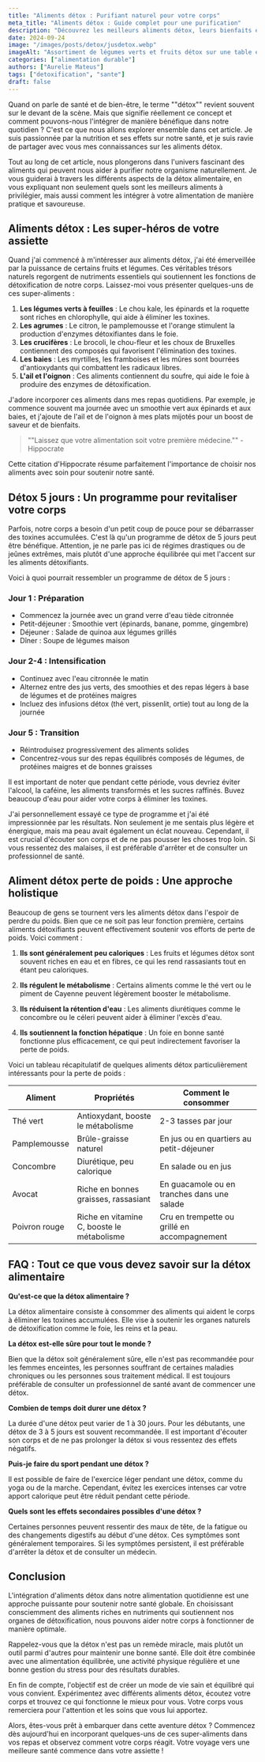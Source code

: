 ```yaml
---
title: "Aliments détox : Purifiant naturel pour votre corps"
meta_title: "Aliments détox : Guide complet pour une purification"
description: "Découvrez les meilleurs aliments détox, leurs bienfaits et comment les intégrer à votre alimentation pour une purification naturelle et efficace."
date: 2024-09-24
image: "/images/posts/detox/jusdetox.webp"
imageAlt: "Assortiment de légumes verts et fruits détox sur une table en bois"
categories: ["alimentation durable"]
authors: ["Aurelie Mateus"]
tags: ["detoxification", "sante"]
draft: false
---
```


Quand on parle de santé et de bien-être, le terme ""détox"" revient souvent sur le devant de la scène. Mais que signifie réellement ce concept et comment pouvons-nous l'intégrer de manière bénéfique dans notre quotidien ? C'est ce que nous allons explorer ensemble dans cet article. Je suis passionnée par la nutrition et ses effets sur notre santé, et je suis ravie de partager avec vous mes connaissances sur les aliments détox.

Tout au long de cet article, nous plongerons dans l'univers fascinant des aliments qui peuvent nous aider à purifier notre organisme naturellement. Je vous guiderai à travers les différents aspects de la détox alimentaire, en vous expliquant non seulement quels sont les meilleurs aliments à privilégier, mais aussi comment les intégrer à votre alimentation de manière pratique et savoureuse.

## Aliments détox : Les super-héros de votre assiette

Quand j'ai commencé à m'intéresser aux aliments détox, j'ai été émerveillée par la puissance de certains fruits et légumes. Ces véritables trésors naturels regorgent de nutriments essentiels qui soutiennent les fonctions de détoxification de notre corps. Laissez-moi vous présenter quelques-uns de ces super-aliments :

1. **Les légumes verts à feuilles** : Le chou kale, les épinards et la roquette sont riches en chlorophylle, qui aide à éliminer les toxines.
2. **Les agrumes** : Le citron, le pamplemousse et l'orange stimulent la production d'enzymes détoxifiantes dans le foie.
3. **Les crucifères** : Le brocoli, le chou-fleur et les choux de Bruxelles contiennent des composés qui favorisent l'élimination des toxines.
4. **Les baies** : Les myrtilles, les framboises et les mûres sont bourrées d'antioxydants qui combattent les radicaux libres.
5. **L'ail et l'oignon** : Ces aliments contiennent du soufre, qui aide le foie à produire des enzymes de détoxification.

J'adore incorporer ces aliments dans mes repas quotidiens. Par exemple, je commence souvent ma journée avec un smoothie vert aux épinards et aux baies, et j'ajoute de l'ail et de l'oignon à mes plats mijotés pour un boost de saveur et de bienfaits.

> ""Laissez que votre alimentation soit votre première médecine."" - Hippocrate

Cette citation d'Hippocrate résume parfaitement l'importance de choisir nos aliments avec soin pour soutenir notre santé.

## Détox 5 jours : Un programme pour revitaliser votre corps

Parfois, notre corps a besoin d'un petit coup de pouce pour se débarrasser des toxines accumulées. C'est là qu'un programme de détox de 5 jours peut être bénéfique. Attention, je ne parle pas ici de régimes drastiques ou de jeûnes extrêmes, mais plutôt d'une approche équilibrée qui met l'accent sur les aliments détoxifiants.

Voici à quoi pourrait ressembler un programme de détox de 5 jours :

### Jour 1 : Préparation
- Commencez la journée avec un grand verre d'eau tiède citronnée
- Petit-déjeuner : Smoothie vert (épinards, banane, pomme, gingembre)
- Déjeuner : Salade de quinoa aux légumes grillés
- Dîner : Soupe de légumes maison

### Jour 2-4 : Intensification
- Continuez avec l'eau citronnée le matin
- Alternez entre des jus verts, des smoothies et des repas légers à base de légumes et de protéines maigres
- Incluez des infusions détox (thé vert, pissenlit, ortie) tout au long de la journée

### Jour 5 : Transition
- Réintroduisez progressivement des aliments solides
- Concentrez-vous sur des repas équilibrés composés de légumes, de protéines maigres et de bonnes graisses

Il est important de noter que pendant cette période, vous devriez éviter l'alcool, la caféine, les aliments transformés et les sucres raffinés. Buvez beaucoup d'eau pour aider votre corps à éliminer les toxines.

J'ai personnellement essayé ce type de programme et j'ai été impressionnée par les résultats. Non seulement je me sentais plus légère et énergique, mais ma peau avait également un éclat nouveau. Cependant, il est crucial d'écouter son corps et de ne pas pousser les choses trop loin. Si vous ressentez des malaises, il est préférable d'arrêter et de consulter un professionnel de santé.

## Aliment détox perte de poids : Une approche holistique

Beaucoup de gens se tournent vers les aliments détox dans l'espoir de perdre du poids. Bien que ce ne soit pas leur fonction première, certains aliments détoxifiants peuvent effectivement soutenir vos efforts de perte de poids. Voici comment :

1. **Ils sont généralement peu caloriques** : Les fruits et légumes détox sont souvent riches en eau et en fibres, ce qui les rend rassasiants tout en étant peu caloriques.

2. **Ils régulent le métabolisme** : Certains aliments comme le thé vert ou le piment de Cayenne peuvent légèrement booster le métabolisme.

3. **Ils réduisent la rétention d'eau** : Les aliments diurétiques comme le concombre ou le céleri peuvent aider à éliminer l'excès d'eau.

4. **Ils soutiennent la fonction hépatique** : Un foie en bonne santé fonctionne plus efficacement, ce qui peut indirectement favoriser la perte de poids.

Voici un tableau récapitulatif de quelques aliments détox particulièrement intéressants pour la perte de poids :

| Aliment | Propriétés | Comment le consommer |
|---------|------------|----------------------|
| Thé vert | Antioxydant, booste le métabolisme | 2-3 tasses par jour |
| Pamplemousse | Brûle-graisse naturel | En jus ou en quartiers au petit-déjeuner |
| Concombre | Diurétique, peu calorique | En salade ou en jus |
| Avocat | Riche en bonnes graisses, rassasiant | En guacamole ou en tranches dans une salade |
| Poivron rouge | Riche en vitamine C, booste le métabolisme | Cru en trempette ou grillé en accompagnement |

## FAQ : Tout ce que vous devez savoir sur la détox alimentaire

**Qu'est-ce que la détox alimentaire ?**

La détox alimentaire consiste à consommer des aliments qui aident le corps à éliminer les toxines accumulées. Elle vise à soutenir les organes naturels de détoxification comme le foie, les reins et la peau.

**La détox est-elle sûre pour tout le monde ?**

Bien que la détox soit généralement sûre, elle n'est pas recommandée pour les femmes enceintes, les personnes souffrant de certaines maladies chroniques ou les personnes sous traitement médical. Il est toujours préférable de consulter un professionnel de santé avant de commencer une détox.

**Combien de temps doit durer une détox ?**

La durée d'une détox peut varier de 1 à 30 jours. Pour les débutants, une détox de 3 à 5 jours est souvent recommandée. Il est important d'écouter son corps et de ne pas prolonger la détox si vous ressentez des effets négatifs.

**Puis-je faire du sport pendant une détox ?**

Il est possible de faire de l'exercice léger pendant une détox, comme du yoga ou de la marche. Cependant, évitez les exercices intenses car votre apport calorique peut être réduit pendant cette période.

**Quels sont les effets secondaires possibles d'une détox ?**

Certaines personnes peuvent ressentir des maux de tête, de la fatigue ou des changements digestifs au début d'une détox. Ces symptômes sont généralement temporaires. Si les symptômes persistent, il est préférable d'arrêter la détox et de consulter un médecin.

## Conclusion

L'intégration d'aliments détox dans notre alimentation quotidienne est une approche puissante pour soutenir notre santé globale. En choisissant consciemment des aliments riches en nutriments qui soutiennent nos organes de détoxification, nous pouvons aider notre corps à fonctionner de manière optimale.

Rappelez-vous que la détox n'est pas un remède miracle, mais plutôt un outil parmi d'autres pour maintenir une bonne santé. Elle doit être combinée avec une alimentation équilibrée, une activité physique régulière et une bonne gestion du stress pour des résultats durables.

En fin de compte, l'objectif est de créer un mode de vie sain et équilibré qui vous convient. Expérimentez avec différents aliments détox, écoutez votre corps et trouvez ce qui fonctionne le mieux pour vous. Votre corps vous remerciera pour l'attention et les soins que vous lui apportez.

Alors, êtes-vous prêt à embarquer dans cette aventure détox ? Commencez dès aujourd'hui en incorporant quelques-uns de ces super-aliments dans vos repas et observez comment votre corps réagit. Votre voyage vers une meilleure santé commence dans votre assiette !